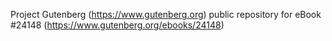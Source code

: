 Project Gutenberg (https://www.gutenberg.org) public repository for eBook #24148 (https://www.gutenberg.org/ebooks/24148)

